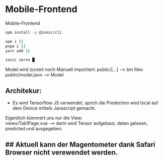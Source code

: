 # Mobile-Frontend
Mobile-Frontend


``` bash
npm install -g @ionic/cli
```

``` bash
npm i ||
pnpm i ||
yarn add ||
```

``` bash
ionic serve █
```
 
Model wird zurzeit noch Manuell importiert:
public/[...] --> bin files <br>
public/model.json --> Model <br>


## Architekur:
- Es wird Tensorflow JS verwendet, sprich die Predection wird local auf dem Device mittels Javascript gemacht.


Eigentlich kümmert uns nur die View: <br> 
views/Tab1Page.vue --> darin wird Tensor aufgebaut, daten gelesen, predicted und ausgegeben.

## ## Aktuell kann der Magentometer dank Safari Browser nicht verewendet werden.
